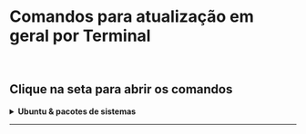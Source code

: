 # Comandos para atualização em geral por Terminal

<br
/>

## Clique na seta para abrir os comandos

<details
>
  <summary
  ><strong
  >
    Ubuntu & pacotes de sistemas</strong></summary>

  <br
  />

## Atualizar os pacotes do sistema

```sudo apt-get update && sudo apt-get dist-upgrade```

<br
/>

## Baixar e Atualizar os pacotes do sistema

  > <p
  > >sudo apt update && sudo apt full-upgrade --install-recommends</p>

  <br
  />

## Comando abaixo vai reinicializar sua máquina
  
  > <p
  > >sudo reboot</p>

  <br
  />

## Comando abaixo vai instalar na sua máquina o update-manager-core
  
  > <p
  > >sudo apt-get install update-manager-core</p>

  <br
  />

## Comando abaixo vai editar o arquivo /etc/update-manager/release-upgrades

<h4
>Faça uma cópia de segurança antes</h4>
  
  > <p
  > >sudo apt-get install update-manager-core</p>

  <br
  />

## Visualize o arquivo /etc/update-manager/release-upgrades, antes de editá-lo
  
  > <p
  > >cat /etc/update-manager/release-upgrades</p>

    Se aparecer [Prompt=never] na ultima linha quer dizer que ele nunca vai atualizar sozinho, se quiser que atualize utilize o comando abaixo.

  <br
  />
  
## Comando abaixo vai atualizar seu prompt

<h5
>Normal</h5>
  
  > <p
  > >sudo sed -i 's/Prompt=normal/Prompt=lts/g' /etc/update-manager/release-upgrades</p>

  <br
  />

<h5
>Never</h5>
  
  > <p
  > >sudo sed -i 's/Prompt=normal/Prompt=lts/g' /etc/update-manager/release-upgrades</p>

  <br
  />

## Iniciar o processo de atualização
  
  > <p
  > >sudo do-release-upgrade -d</p>

  <br
  />

## Reconfigurar para ABNT2 o Teclado Americano 104 teclas
  
  > <p
  > >setxkbmap -model abnt2 -layout br</p>

  <br
  />
  
## Reconfigurar o bash para o teclado
  
  > <p
  > >
  
  setxkbmap -model pc104 -layout us_intl
  
  </p>

  <br
  />
  
## Verificar a versão do Ubuntu
  
  > <p
  > >
  
  lsb_release -a</p>

  <br
  />

</details>

<hr
/>

<br
/>
